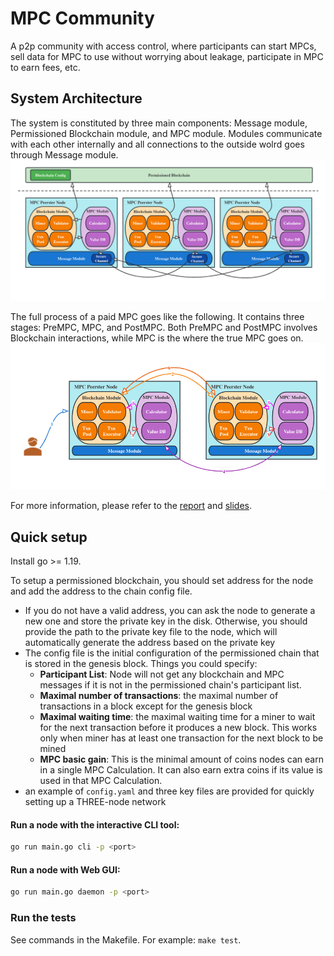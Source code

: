 # MPC Community

A p2p community with access control, where participants can start MPCs, sell data for MPC to use without worrying about leakage, participate in MPC to earn fees, etc.

## System Architecture

The system is constituted by three main components: Message module, Permissioned Blockchain module, and MPC module. Modules communicate with each other internally and all connections to the outside wolrd goes through Message module.
![system-arch](/docs/system-arch.png)

The full process of a paid MPC goes like the following. It contains three stages: PreMPC, MPC, and PostMPC. Both PreMPC and PostMPC involves Blockchain interactions, while MPC is the where the true MPC goes on.
![mpc-proccess](/docs/mpc-process.png)

For more information, please refer to the [report](/docs/report.pdf) and [slides](/docs/slides.pdf).

## Quick setup

Install go >= 1.19.

To setup a permissioned blockchain, you should set address for the node and add the address to the chain config file. 
- If you do not have a valid address, you can ask the node to generate a new one and store the private key in the disk. Otherwise, you should provide the path to the private key file to the node, which will automatically generate the address based on the private key
- The config file is the initial configuration of the permissioned chain that is stored in the genesis block. Things you could specify:
  - **Participant List**: Node will not get any blockchain and MPC messages if it is not in the permissioned chain's participant list.
  - **Maximal number of transactions**: the maximal number of transactions in a block except for the genesis block
  - **Maximal waiting time**: the maximal waiting time for a miner to wait for the next transaction before it produces a new block. This works only when miner has at least one transaction for the next block to be mined
  - **MPC basic gain**: This is the minimal amount of coins nodes can earn in a single MPC Calculation. It can also earn extra coins if its value is used in that MPC Calculation.
- an example of `config.yaml` and three key files are provided for quickly setting up a THREE-node network

#### Run a node with the interactive CLI tool:

```sh
go run main.go cli -p <port>
```

#### Run a node with Web GUI:

```sh
go run main.go daemon -p <port>
```


### Run the tests

See commands in the Makefile. For example: `make test`.
